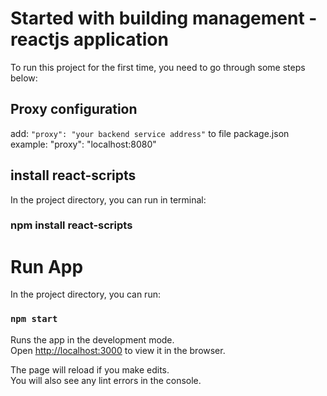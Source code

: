 # Started with building management - reactjs application

To run this project for the first time, you need to go through some steps below:

## Proxy configuration

add: `"proxy": "your backend service address"` to file package.json 
example: "proxy": "localhost:8080"

## install react-scripts

In the project directory, you can run in terminal:

### npm install react-scripts

# Run App

In the project directory, you can run:

### `npm start`

Runs the app in the development mode.\
Open [http://localhost:3000](http://localhost:3000) to view it in the browser.

The page will reload if you make edits.\
You will also see any lint errors in the console.
